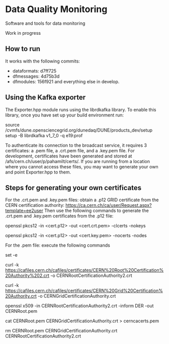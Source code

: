# Data Quality Monitoring
Software and tools for data monitoring

Work in progress

## How to run
It works with the following commits:
* dataformats: d7ff725
* dfmessages: 4d75b3d
* dfmodules: 156f921
and everything else in develop. 

## Using the Kafka exporter
The Exporter.hpp module runs using the librdkafka library. To enable this library, once you have set up your build environment run:

source /cvmfs/dune.opensciencegrid.org/dunedaq/DUNE/products_dev/setup
setup -B librdkafka v1_7_0 -q e19:prof

To authenticate its connection to the broadcast service, it requires 3 certificates: a .pem file, a .crt.pem file, and a .key.pem file. For development, certificates have been generated and stored at /afs/cern.ch/user/p/pahamilt/certs/. If you are running from a location where you cannot access these files, you may want to generate your own and point Exporter.hpp to them.

## Steps for generating your own certificates 
For the .crt.pem and .key.pem files: obtain a .p12 GRID certificate from the CERN certification authority: https://ca.cern.ch/ca/user/Request.aspx?template=ee2user
Then use the following commands to generate the .crt.pem and .key.pem certificates from the .p12 file:

openssl pkcs12 -in <cert.p12> -out <cert.crt.pem> -clcerts -nokeys

openssl pkcs12 -in <cert.p12> -out <cert.key.pem> -nocerts -nodes

For the .pem file: execute the following commands

set -e

curl -k https://cafiles.cern.ch/cafiles/certificates/CERN%20Root%20Certification%20Authority%202.crt -o CERNRootCertificationAuthority2.crt

curl -k https://cafiles.cern.ch/cafiles/certificates/CERN%20Grid%20Certification%20Authority.crt -o CERNGridCertificationAuthority.crt

openssl x509 -in CERNRootCertificationAuthority2.crt -inform DER  -out CERNRoot.pem

cat CERNRoot.pem CERNGridCertificationAuthority.crt > cerncacerts.pem

rm CERNRoot.pem CERNGridCertificationAuthority.crt CERNRootCertificationAuthority2.crt
